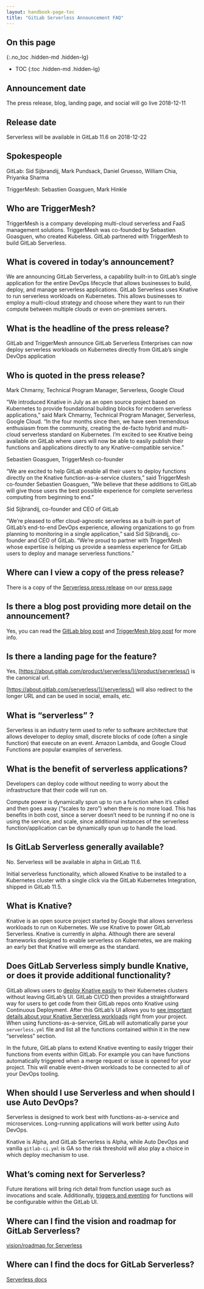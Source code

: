 ```yaml
---
layout: handbook-page-toc
title: "GitLab Serverless Announcement FAQ"
---
```


## On this page
{:.no_toc .hidden-md .hidden-lg}

- TOC
{:toc .hidden-md .hidden-lg}

## Announcement date

The press release, blog, landing page, and social will go live 2018-12-11

## Release date

Serverless will be available in GitLab 11.6 on 2018-12-22

## Spokespeople 

GitLab: Sid Sijbrandij, Mark Pundsack, Daniel Gruesso, William Chia, Priyanka Sharma

TriggerMesh: Sebastien Goasguen, Mark Hinkle 

## Who are TriggerMesh? 

TriggerMesh is a company developing multi-cloud serverless and FaaS management solutions. TriggerMesh was co-founded by Sebastien Goasguen, who created Kubeless. GitLab partnered with TriggerMesh to build GitLab Serverless. 

## What is covered in today’s announcement?

We are announcing GitLab Serverless, a capability built-in to GitLab’s single application for the entire DevOps lifecycle that allows businesses to build, deploy, and manage serverless applications. GitLab Serverless uses Knative to run serverless workloads on Kubernetes. This allows businesses to employ a multi-cloud strategy and choose where they want to run their compute between multiple clouds or even on-premises servers. 

## What is the headline of the press release?
GitLab and TriggerMesh announce GitLab Serverless
Enterprises can now deploy serverless workloads on Kubernetes directly from GitLab’s single DevOps application

## Who is quoted in the press release?

Mark Chmarny, Technical Program Manager, Serverless, Google Cloud

“We introduced Knative in July as an open source project based on Kubernetes to provide foundational building blocks for modern serverless applications,” said Mark Chmarny, Technical Program Manager, Serverless, Google Cloud. “In the four months since then, we have seen tremendous enthusiasm from the community, creating the de-facto hybrid and multi-cloud serverless standard on Kubernetes. I’m excited to see Knative being available on GitLab where users will now be able to easily publish their functions and applications directly to any Knative-compatible service.”

Sebastien Goasguen, TriggerMesh co-founder

“We are excited to help GitLab enable all their users to deploy functions directly on the Knative function-as-a-service clusters,” said TriggerMesh co-founder Sebastien Goasguen, ”We believe that these additions to GitLab will give those users the best possible experience for complete serverless computing from beginning to end.”

Sid Sijbrandij, co-founder and CEO of GitLab

“We’re pleased to offer cloud-agnostic serverless as a built-in part of GitLab’s end-to-end DevOps experience, allowing organizations to go from planning to monitoring in a single application,” said Sid Sijbrandij, co-founder and CEO of GitLab. “We’re proud to partner with TriggerMesh whose expertise is helping us provide a seamless experience for GitLab users to deploy and manage serverless functions.”


## Where can I view a copy of the press release?

There is a copy of the [Serverless press release](/press/releases/2018-12-11-gitlab-and-triggermesh-announce-gitlab-serverless.html) on our [press page](/press/)

## Is there a blog post providing more detail on the announcement?

Yes, you can read the [GitLab blog post](/blog/2018/12/11/introducing-gitlab-serverless/) and [TriggerMesh blog post](https://triggermesh.com/2018/12/11/gitlab-and-triggermesh-partnership/) for more info. 

## Is there a landing page for the feature?

Yes, [https://about.gitlab.com/product/serverless/](/product/serverless/) is the canonical url.

[https://about.gitlab.com/serverless/](/serverless/) will also redirect to the longer URL and can be used in social, emails, etc.

## What is “serverless” ? 

Serverless is an industry term used to refer to software architecture that allows developer to deploy small, discrete blocks of code (often a single function) that execute on an event. Amazon Lambda, and Google Cloud Functions are popular examples of serverless. 

## What is the benefit of serverless applications? 

Developers can deploy code without needing to worry about the infrastructure that their code will run on. 

Compute power is dynamically spun up to run a function when it’s called and then goes away (“scales to zero”) when there is no more load.  This has benefits in both cost, since a server doesn’t need to be running if no one is using the service, and scale, since additional instances of the serverless function/application can be dynamically spun up to handle the load. 

## Is GitLab Serverless generally available?

No. Serverless will be available in alpha in GitLab 11.6.

Initial serverless functionality, which allowed Knative to be installed to a Kubernetes cluster with a single click via the GitLab Kubernetes Integration, shipped in GitLab 11.5. 

## What is Knative? 

Knative is an open source project started by Google that allows serverless workloads to run on Kubernetes. We use Knative to power GitLab Serverless. Knative is currently in alpha. Although there are several frameworks designed to enable serverless on Kubernetes, we are making an early bet that Knative will emerge as the standard. 

## Does GitLab Serverless simply bundle Knative, or does it provide additional functionality? 

GitLab allows users to [deploy Knative easily](https://docs.gitlab.com/ee/user/project/clusters/serverless/#installing-knative-via-gitlabs-kubernetes-integration) to their Kubernetes clusters without leaving GitLab’s UI. GitLab CI/CD then provides a straightforward way for users to get code from their GitLab repos onto Knative using Continuous Deployment. After this GitLab’s UI allows you to [see important details about your Knative Serverless workloads](https://gitlab.com/gitlab-org/gitlab-ce/issues/43959) right from your project. When using functions-as-a-service, GitLab will automatically parse your `serverless.yml` file and list all the functions contained within it in the new “serveless” section. 

In the future, GitLab plans to extend Knative eventing to easily trigger their functions from events within GitLab. For example you can have functions automatically triggered when a merge request or issue is opened for your project. This will enable event-driven workloads to be connected to all of your DevOps tooling.

## When should I use Serverless and when should I use Auto DevOps? 

Serverless is designed to work best with functions-as-a-service and microservices. 
Long-running applications will work better using Auto DevOps.

Knative is Alpha, and GitLab Serverless is Alpha, while Auto DevOps and vanilla `gitlab-ci.yml` is GA so the risk threshold will also play a choice in which deploy mechanism to use. 

## What’s coming next for Serverless? 

Future iterations will bring rich detail from function usage such as invocations and scale. Additionally, [triggers and eventing](https://gitlab.com/gitlab-org/gitlab-ce/issues/55120) for functions will be configurable within the GitLab UI.

## Where can I find the vision and roadmap for GitLab Serverless? 

[vision/roadmap for Serverless](https://gitlab.com/groups/gitlab-org/-/epics/155)

## Where can I find the docs for GitLab Serverless? 

[Serverless docs](https://docs.gitlab.com/ee/user/project/clusters/serverless/)
